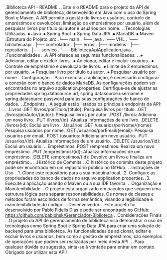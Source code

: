 .Biblioteca API - README
.
.Este é o README para o projeto da API de gerenciamento de biblioteca, desenvolvido em Java com o uso do Spring Boot e Maven. A API permite a gestão de livros e usuários, controle de empréstimos e devoluções, limitação de empréstimos por usuário, além de pesquisar livros por título ou autor e usuários por nome.
.
.Tecnologias Utilizadas
.⦁	Java
.⦁	Spring Boot
.⦁	Spring Data JPA
.⦁	MariaDB
.⦁	Maven
.Estrutura do Projeto
.src
.└── main
.    └── java
.        └── VHL
.            └── bibliotecaapi
.                ├── controlador
.                ├── erros
.                ├── modelos
.                ├── repositorio
.                ├── servico
.                └── BibliotecaApiApplication.java
.
.Funcionalidades
.
.A API oferece as seguintes funcionalidades:
.
.⦁	Adicionar, editar e excluir livros.
.⦁	Adicionar, editar e excluir usuários.
.⦁	Controle de empréstimo e devolução de livros.
.⦁	Limite de 2 empréstimos por usuário.
.⦁	Pesquisar livro por título ou autor.
.⦁	Pesquisar usuário por nome
.
.Configuração
.
.Para executar a aplicação, é necessário configurar a conexão com o banco de dados MariaDB. As configurações podem ser encontradas no arquivo application.properties. Certifique-se de ajustar as propriedades spring.datasource.url, spring.datasource.username e spring.datasource.password para as suas configurações de banco de dados.
.
.Endpoints
.
.A seguir estão listados os principais endpoints da API:
.
.Livros
.GET /livros/porTitulo/{titulo}: Pesquisa livros por título.
.GET /livros/porAutor/{autor}: Pesquisa livros por autor.
.POST /livros: Adiciona um novo livro.
.PUT /livros/{id}: Atualiza informações de um livro.
.DELETE /livros/{id}: Exclui um livro
.
.Usuários
.GET /usuarios/porNome/{nome}: Pesquisa usuários por nome.
.GET /usuarios/porEmail/{email}: Pesquisa usuários por email.
.POST /usuarios: Adiciona um novo usuário.
.PUT /usuarios/{id}: Atualiza informações de um usuário.
.DELETE /usuarios/{id}: Exclui um usuário.
.
.Empréstimos
.POST /emprestimos: Realiza um novo empréstimo.
.PUT /emprestimos/{id}: Atualiza informações de um empréstimo.
.DELETE /emprestimos/{id}: Devolve um livro e finaliza um empréstimo..
.
.Histórico de Commits
.
.O histórico de commits deste projeto pode ser encontrado em um repositório público no GitHub. 
.
.Instruções de Uso
.
.1.	Clone este repositório para a sua máquina local.
.2.	Configure as propriedades do banco de dados no arquivo application.properties.
.3.	Execute a aplicação usando o Maven ou a sua IDE favorita.
.
.Organização e Manutenibilidade
.
.O projeto está organizado em pacotes que seguem uma estrutura lógica para separar responsabilidades. Os nomes de classes e métodos foram escolhidos de forma semântica, visando a legibilidade e manutenibilidade do código.
.
.Desenvolvedor
.
.Este projeto foi desenvolvido por Pablo Fidelis Dias e pode ser encontrado no GitHub: https://github.com/pablohsk/Gerenciador-Biblioteca
.
.Considerações Finais
.
.O projeto da API de gerenciamento de biblioteca visa demonstrar o uso de tecnologias como Spring Boot e Spring Data JPA para criar uma solução de backend para uma biblioteca. As funcionalidades de adicionar, editar e excluir livros e usuários, bem como a gestão de empréstimos, são exemplos de operações que podem ser realizadas por meio desta API.
.
.Para qualquer dúvida ou sugestão, sinta-se à vontade para entrar em contato. Obrigado por utilizar esta API!
